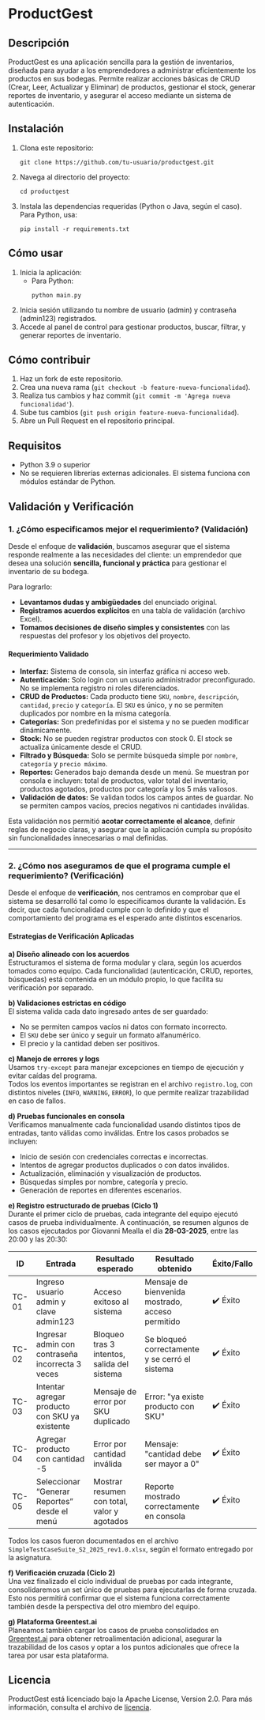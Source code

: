 # ProductGest

## Descripción

ProductGest es una aplicación sencilla para la gestión de inventarios, diseñada para ayudar a los emprendedores a administrar eficientemente los productos en sus bodegas. Permite realizar acciones básicas de CRUD (Crear, Leer, Actualizar y Eliminar) de productos, gestionar el stock, generar reportes de inventario, y asegurar el acceso mediante un sistema de autenticación.

## Instalación

1. Clona este repositorio:
   ```
   git clone https://github.com/tu-usuario/productgest.git
   ```
2. Navega al directorio del proyecto:
   ```
   cd productgest
   ```
3. Instala las dependencias requeridas (Python o Java, según el caso). Para Python, usa:
   ```
   pip install -r requirements.txt
   ```

## Cómo usar

1. Inicia la aplicación:
   - Para Python:
     ```
     python main.py
     ```
2. Inicia sesión utilizando tu nombre de usuario (admin) y contraseña (admin123) registrados.
3. Accede al panel de control para gestionar productos, buscar, filtrar, y generar reportes de inventario.

## Cómo contribuir

1. Haz un fork de este repositorio.
2. Crea una nueva rama (`git checkout -b feature-nueva-funcionalidad`).
3. Realiza tus cambios y haz commit (`git commit -m 'Agrega nueva funcionalidad'`).
4. Sube tus cambios (`git push origin feature-nueva-funcionalidad`).
5. Abre un Pull Request en el repositorio principal.

## Requisitos

- Python 3.9 o superior
- No se requieren librerías externas adicionales. El sistema funciona con módulos estándar de Python.

## Validación y Verificación

### 1. ¿Cómo especificamos mejor el requerimiento? (Validación)

Desde el enfoque de **validación**, buscamos asegurar que el sistema responde realmente a las necesidades del cliente: un emprendedor que desea una solución **sencilla, funcional y práctica** para gestionar el inventario de su bodega.

Para lograrlo:

- **Levantamos dudas y ambigüedades** del enunciado original.
- **Registramos acuerdos explícitos** en una tabla de validación (archivo Excel).
- **Tomamos decisiones de diseño simples y consistentes** con las respuestas del profesor y los objetivos del proyecto.

#### Requerimiento Validado

- **Interfaz:** Sistema de consola, sin interfaz gráfica ni acceso web.
- **Autenticación:** Solo login con un usuario administrador preconfigurado. No se implementa registro ni roles diferenciados.
- **CRUD de Productos:** Cada producto tiene `SKU`, `nombre`, `descripción`, `cantidad`, `precio` y `categoría`. El `SKU` es único, y no se permiten duplicados por nombre en la misma categoría.
- **Categorías:** Son predefinidas por el sistema y no se pueden modificar dinámicamente.
- **Stock:** No se pueden registrar productos con stock 0. El stock se actualiza únicamente desde el CRUD.
- **Filtrado y Búsqueda:** Solo se permite búsqueda simple por `nombre`, `categoría` y `precio máximo`.
- **Reportes:** Generados bajo demanda desde un menú. Se muestran por consola e incluyen: total de productos, valor total del inventario, productos agotados, productos por categoría y los 5 más valiosos.
- **Validación de datos:** Se validan todos los campos antes de guardar. No se permiten campos vacíos, precios negativos ni cantidades inválidas.

Esta validación nos permitió **acotar correctamente el alcance**, definir reglas de negocio claras, y asegurar que la aplicación cumpla su propósito sin funcionalidades innecesarias o mal definidas.

---

### 2. ¿Cómo nos aseguramos de que el programa cumple el requerimiento? (Verificación)

Desde el enfoque de **verificación**, nos centramos en comprobar que el sistema se desarrolló tal como lo especificamos durante la validación. Es decir, que cada funcionalidad cumple con lo definido y que el comportamiento del programa es el esperado ante distintos escenarios.

#### Estrategias de Verificación Aplicadas

**a) Diseño alineado con los acuerdos**  
Estructuramos el sistema de forma modular y clara, según los acuerdos tomados como equipo. Cada funcionalidad (autenticación, CRUD, reportes, búsquedas) está contenida en un módulo propio, lo que facilita su verificación por separado.

**b) Validaciones estrictas en código**  
El sistema valida cada dato ingresado antes de ser guardado:

- No se permiten campos vacíos ni datos con formato incorrecto.
- El `SKU` debe ser único y seguir un formato alfanumérico.
- El precio y la cantidad deben ser positivos.

**c) Manejo de errores y logs**  
Usamos `try-except` para manejar excepciones en tiempo de ejecución y evitar caídas del programa.  
Todos los eventos importantes se registran en el archivo `registro.log`, con distintos niveles (`INFO`, `WARNING`, `ERROR`), lo que permite realizar trazabilidad en caso de fallos.

**d) Pruebas funcionales en consola**  
Verificamos manualmente cada funcionalidad usando distintos tipos de entradas, tanto válidas como inválidas. Entre los casos probados se incluyen:

- Inicio de sesión con credenciales correctas e incorrectas.
- Intentos de agregar productos duplicados o con datos inválidos.
- Actualización, eliminación y visualización de productos.
- Búsquedas simples por nombre, categoría y precio.
- Generación de reportes en diferentes escenarios.

**e) Registro estructurado de pruebas (Ciclo 1)**  
Durante el primer ciclo de pruebas, cada integrante del equipo ejecutó casos de prueba individualmente. A continuación, se resumen algunos de los casos ejecutados por Giovanni Mealla el día **28-03-2025**, entre las 20:00 y las 20:30:

| ID    | Entrada                                          | Resultado esperado                          | Resultado obtenido                               | Éxito/Fallo |
| ----- | ------------------------------------------------ | ------------------------------------------- | ------------------------------------------------ | ----------- |
| TC-01 | Ingreso usuario admin y clave admin123           | Acceso exitoso al sistema                   | Mensaje de bienvenida mostrado, acceso permitido | ✔️ Éxito    |
| TC-02 | Ingresar admin con contraseña incorrecta 3 veces | Bloqueo tras 3 intentos, salida del sistema | Se bloqueó correctamente y se cerró el sistema   | ✔️ Éxito    |
| TC-03 | Intentar agregar producto con SKU ya existente   | Mensaje de error por SKU duplicado          | Error: "ya existe producto con SKU"              | ✔️ Éxito    |
| TC-04 | Agregar producto con cantidad -5                 | Error por cantidad inválida                 | Mensaje: "cantidad debe ser mayor a 0"           | ✔️ Éxito    |
| TC-05 | Seleccionar “Generar Reportes” desde el menú     | Mostrar resumen con total, valor y agotados | Reporte mostrado correctamente en consola        | ✔️ Éxito    |

Todos los casos fueron documentados en el archivo `SimpleTestCaseSuite_S2_2025_rev1.0.xlsx`, según el formato entregado por la asignatura.

**f) Verificación cruzada (Ciclo 2)**  
Una vez finalizado el ciclo individual de pruebas por cada integrante, consolidaremos un set único de pruebas para ejecutarlas de forma cruzada. Esto nos permitirá confirmar que el sistema funciona correctamente también desde la perspectiva del otro miembro del equipo.

**g) Plataforma Greentest.ai**  
Planeamos también cargar los casos de prueba consolidados en [Greentest.ai](https://app.greentest.ai) para obtener retroalimentación adicional, asegurar la trazabilidad de los casos y optar a los puntos adicionales que ofrece la tarea por usar esta plataforma.

## Licencia

ProductGest está licenciado bajo la Apache License, Version 2.0. Para más información, consulta el archivo de [licencia](https://www.apache.org/licenses/LICENSE-2.0).

